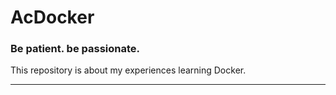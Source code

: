 # AcDocker

### Be patient. be passionate.


This repository is about my experiences learning Docker.
<hr>

